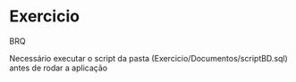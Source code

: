 # Exercicio
BRQ


Necessário executar o script da pasta (Exercicio/Documentos/scriptBD.sql) antes de rodar a aplicação
